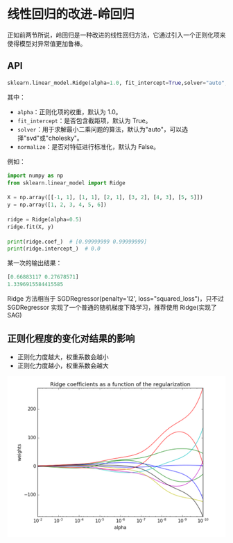 # 线性回归的改进-岭回归

正如前两节所说，岭回归是一种改进的线性回归方法，它通过引入一个正则化项来使得模型对异常值更加鲁棒。

## API

```python
sklearn.linear_model.Ridge(alpha=1.0, fit_intercept=True,solver="auto", normalize=False)
```

其中：

- `alpha`：正则化项的权重，默认为 1.0。
- `fit_intercept`：是否包含截距项，默认为 True。
- `solver`：用于求解最小二乘问题的算法，默认为"auto"，可以选择"svd"或"cholesky"。
- `normalize`：是否对特征进行标准化，默认为 False。

例如：

```python
import numpy as np
from sklearn.linear_model import Ridge

X = np.array([[-1, 1], [1, 1], [2, 1], [3, 2], [4, 3], [5, 5]])
y = np.array([1, 2, 3, 4, 5, 6])

ridge = Ridge(alpha=0.5)
ridge.fit(X, y)

print(ridge.coef_)  # [0.99999999 0.99999999]
print(ridge.intercept_)  # 0.0
```

某一次的输出结果：

```python
[0.66883117 0.27678571]
1.3396915584415585
```

Ridge 方法相当于 SGDRegressor(penalty='l2', loss="squared_loss")，只不过 SGDRegressor 实现了一个普通的随机梯度下降学习，推荐使用 Ridge(实现了 SAG)

## 正则化程度的变化对结果的影响

- 正则化力度越大，权重系数会越小
- 正则化力度越小，权重系数会越大

![image](../images/linear/正则化力度.png)

